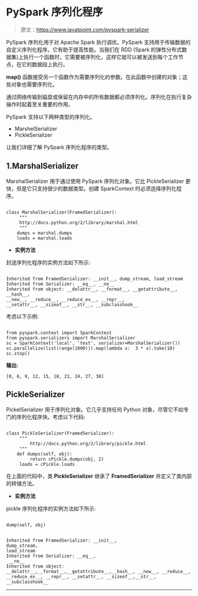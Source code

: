 # PySpark 序列化程序

> 原文：<https://www.javatpoint.com/pyspark-serializer>

PySpark 序列化用于对 Apache Spark 执行调优。PySpark 支持用于传输数据的自定义序列化程序。它有助于提高性能。当我们在 RDD (Spark 的弹性分布式数据集)上执行一个函数时，它需要被序列化，这样它就可以被发送到每个工作节点，在它的数据段上执行。

**map()** 函数接受另一个函数作为需要序列化的参数。在此函数中创建的对象；这些对象也需要序列化。

通过网络传输到磁盘或保留在内存中的所有数据都必须序列化。序列化在执行复杂操作时起着至关重要的作用。

PySpark 支持以下两种类型的序列化。

*   MarshelSerializer
*   PickleSerializer

让我们详细了解 PySpark 序列化程序的类型。

## 1.MarshalSerializer

MarshalSerializer 用于通过使用 PySpark 序列化对象。它比 PickleSerializer 更快，但是它只支持很少的数据类型。创建 SparkContext 时必须选择序列化程序。

```

class MarshalSerializer(FramedSerializer):
     """
     http://docs.python.org/2/library/marshal.html
     """
    dumps = marshal.dumps
    loads = marshal.loads

```

*   **实例方法**

封送序列化程序的实例方法如下所示:

```

Inherited from FramedSerializer: __init__, dump_stream, load_stream
Inherited from Serializer: __eq__, __ne__
Inherited from object: __delattr__, __format__, __getattribute__, __hash__,
__new__, __reduce__, __reduce_ex__, __repr__, 
__setattr__, __sizeof__, __str__, __subclasshook__

```

考虑以下示例:

```

from pyspark.context import SparkContext
from pyspark.serializers import MarshalSerializer
sc = SparkContext('local', 'test', serializer=MarshalSerializer())
sc.parallelize(list(range(1000))).map(lambda x:  3 * x).take(10)
sc.stop()

```

**输出:**

```
[0, 6, 9, 12, 15, 18, 21, 24, 27, 30]

```

## PickleSerializer

PickelSerializer 用于序列化对象。它几乎支持任何 Python 对象，尽管它不如专门的序列化程序快。考虑以下代码:

```

class PickleSerializer(FramedSerializer):
     """
         http://docs.python.org/2/library/pickle.html
     """
    def dumps(self, obj):
         return cPickle.dumps(obj, 2)
     loads = cPickle.loads

```

在上面的代码中，类 **PickleSerializer** 继承了 **FramedSerializer** 并定义了类内部的转储方法。

*   **实例方法**

pickle 序列化程序的实例方法如下所示:

```

dump(self, obj)

```

```

Inherited from FramedSerializer: __init__, 
dump_stream, 
load_stream
Inherited from Serializer: __eq__,
 __ne__
Inherited from object: __delattr__,__format__,__getattribute__,__hash__, __new__, __reduce__, __reduce_ex__, __repr__, __setattr__, __sizeof__,__str__, __subclasshook__

```

* * *